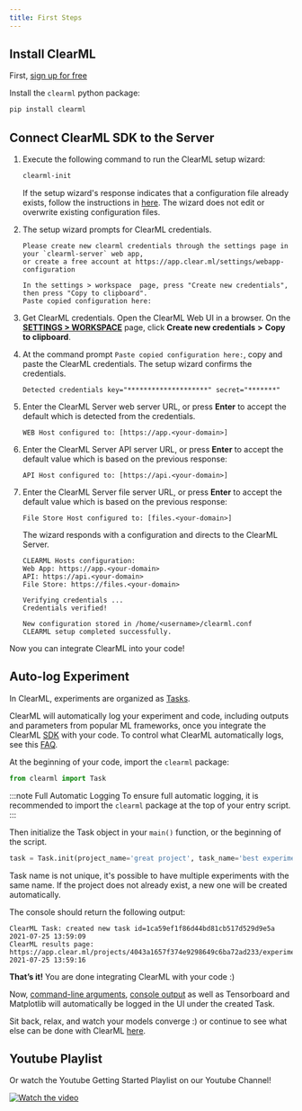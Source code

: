 ```yaml
---
title: First Steps
---
```



## Install ClearML


First, [sign up for free](https://app.clear.ml)

Install the `clearml` python package:
```bash
pip install clearml
```

## Connect ClearML SDK to the Server 
1. Execute the following command to run the ClearML setup wizard:

   ```bash
   clearml-init
   ```

   If the setup wizard's response indicates that a configuration file already exists, follow the instructions in 
   [here](../../deploying_clearml/clearml_config_for_clearml_server.md#add-clearml-to-a-configuration-file). The wizard 
   does not edit or overwrite existing configuration files.

1. The setup wizard prompts for ClearML credentials.

   ```console
   Please create new clearml credentials through the settings page in your `clearml-server` web app, 
   or create a free account at https://app.clear.ml/settings/webapp-configuration
    
   In the settings > workspace  page, press "Create new credentials", then press "Copy to clipboard".
   Paste copied configuration here: 
   ```
      
1. Get ClearML credentials. Open the ClearML Web UI in a browser. On the [**SETTINGS > WORKSPACE**](https://app.clear.ml/settings/workspace-configuration) 
   page, click **Create new credentials** **>** **Copy to clipboard**.
    
1. At the command prompt `Paste copied configuration here:`, copy and paste the ClearML credentials.
   The setup wizard confirms the credentials. 
   ```console
   Detected credentials key="********************" secret="*******"
   ```
   
1. Enter the ClearML Server web server URL, or press **Enter** to accept the default which is detected from the 
   credentials.
   
   ```console 
   WEB Host configured to: [https://app.<your-domain>] 
   ```
    
1. Enter the ClearML Server API server URL, or press **Enter** to accept the default value which is based on the previous response:
   ```console 
   API Host configured to: [https://api.<your-domain>] 
   ```
   
1. Enter the ClearML Server file server URL, or press **Enter** to accept the default value which is based on the previous response:
   ```console
   File Store Host configured to: [files.<your-domain>] 
   ``` 
   
   The wizard responds with a configuration and directs to the ClearML Server.
   ```console 
   CLEARML Hosts configuration:
   Web App: https://app.<your-domain>
   API: https://api.<your-domain>
   File Store: https://files.<your-domain>
            
   Verifying credentials ...
   Credentials verified!
    
   New configuration stored in /home/<username>/clearml.conf
   CLEARML setup completed successfully.
   ```
   
Now you can integrate ClearML into your code!

## Auto-log Experiment

In ClearML, experiments are organized as [Tasks](../../fundamentals/task.md).

ClearML will automatically log your experiment and code, including outputs and parameters from popular ML frameworks,
once you integrate the ClearML [SDK](../../clearml_sdk.md) with your code. To control what ClearML automatically logs, see this [FAQ](../../faq.md#controlling_logging).

At the beginning of your code, import the `clearml` package:

```python
from clearml import Task
```

:::note Full Automatic Logging
To ensure full automatic logging, it is recommended to import the `clearml` package at the top of your entry script.
:::

Then initialize the Task object in your `main()` function, or the beginning of the script.

```python
task = Task.init(project_name='great project', task_name='best experiment')
```

Task name is not unique, it's possible to have multiple experiments with the same name.
If the project does not already exist, a new one will be created automatically.

The console should return the following output:

```
ClearML Task: created new task id=1ca59ef1f86d44bd81cb517d529d9e5a
2021-07-25 13:59:09
ClearML results page: https://app.clear.ml/projects/4043a1657f374e9298649c6ba72ad233/experiments/1ca59ef1f86d44bd81cb517d529d9e5a/output/log
2021-07-25 13:59:16
```

**That’s it!** You are done integrating ClearML with your code :)

Now, [command-line arguments](../../fundamentals/hyperparameters.md#command-line-parsing), [console output](../../fundamentals/logger.md#types-of-logged-results) as well as Tensorboard and Matplotlib will automatically be logged in the UI under the created Task.
<br/>

Sit back, relax, and watch your models converge :) or continue to see what else can be done with ClearML [here](ds_second_steps.md).

## Youtube Playlist

Or watch the Youtube Getting Started Playlist on our Youtube Channel!

[![Watch the video](https://img.youtube.com/vi/bjWwZAzDxTY/hqdefault.jpg)](https://www.youtube.com/watch?v=bjWwZAzDxTY&list=PLMdIlCuMqSTnoC45ME5_JnsJX0zWqDdlO&index=2)
